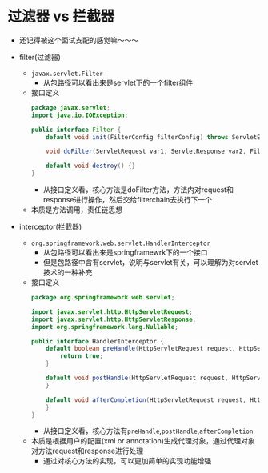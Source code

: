 # 过滤器 vs 拦截器
* 还记得被这个面试支配的感觉嘛～～～

* filter(过滤器)
    * `javax.servlet.Filter`
        * 从包路径可以看出来是servlet下的一个filter组件
    * 接口定义
        ```java 
        package javax.servlet;
        import java.io.IOException;
        
        public interface Filter {
            default void init(FilterConfig filterConfig) throws ServletException {}

            void doFilter(ServletRequest var1, ServletResponse var2, FilterChain var3) throws IOException, ServletException;

            default void destroy() {}
        }
        ```
        * 从接口定义看，核心方法是doFilter方法，方法内对request和response进行操作，然后交给filterchain去执行下一个
    * 本质是方法调用，责任链思想
* interceptor(拦截器)
    * `org.springframework.web.servlet.HandlerInterceptor`
        * 从包路径可以看出来是springframewrk下的一个接口
        * 但是包路径中含有servlet，说明与servlet有关，可以理解为对servlet技术的一种补充
    * 接口定义
        ```java
        package org.springframework.web.servlet;

        import javax.servlet.http.HttpServletRequest;
        import javax.servlet.http.HttpServletResponse;
        import org.springframework.lang.Nullable;

        public interface HandlerInterceptor {
            default boolean preHandle(HttpServletRequest request, HttpServletResponse response, Object handler) throws Exception {
                return true;
            }

            default void postHandle(HttpServletRequest request, HttpServletResponse response, Object handler, @Nullable ModelAndView modelAndView) throws Exception {
            }
        
            default void afterCompletion(HttpServletRequest request, HttpServletResponse response, Object handler, @Nullable Exception ex) throws Exception {
            }
        }
        ```
        * 从接口定义看，核心方法有`preHandle`,`postHandle`,`afterCompletion`
    * 本质是根据用户的配置(xml or annotation)生成代理对象，通过代理对象对方法request和response进行处理
        * 通过对核心方法的实现，可以更加简单的实现功能增强